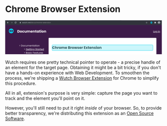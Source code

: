 # Chrome Browser Extension

![Screenshot of Wutch Documentation with active Wutch extension](/images/docs/extension-in-action.png)

Wutch requires one pretty technical pointer to operate - a precise handle of an element for the target page. Obtaining it might be a bit tricky, if you don't have a hands-on experience with Web Development. To smoothen the process, we're shipping a [Wutch Browser Extension](https://github.com/av/wutch-chrome-extension) for Chrome to simplify this procedure.

<div className="pane-info">
All in all, extension's purpose is very simple: capture the page you want to track and the element you'll point on it.
</div>

However, you'll still need to put it right _inside_ of your browser. So, to provide better transparency, we're distributing this extension as an  [Open Source Software](https://en.wikipedia.org/wiki/Open-source_software).
